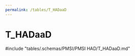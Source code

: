 ```yaml
---
permalink: /tables/T_HADaaD
---
```

# T\_HADaaD
<!-- SPDX-License-Identifier: MPL-2.0 -->

<!-- ATTENTION : Ne pas supprimer ou modifier la ligne ci-dessous -->
#include "tables/.schemas/PMSI/PMSI HAD/T_HADaaD.md"
<!-- ATTENTION : Ne pas supprimer ou modifier la ligne ci-dessus -->
